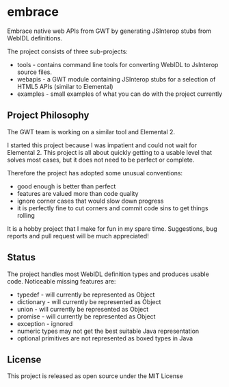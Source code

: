 # embrace
Embrace native web APIs from GWT by generating JSInterop stubs from WebIDL definitions.

The project consists of three sub-projects:

* tools - contains command line tools for converting WebIDL to JsInterop source files.
* webapis - a GWT module containing JSInterop stubs for a selection of HTML5 APIs (similar to Elemental)
* examples - small examples of what you can do with the project currently

## Project Philosophy

The GWT team is working on a similar tool and Elemental 2. 

I started this project because I was impatient and could not wait for Elemental 2.
This project is all about quickly getting to a usable level that solves most cases,
but it does not need to be perfect or complete.

Therefore the project has adopted some unusual conventions:

* good enough is better than perfect
* features are valued more than code quality
* ignore corner cases that would slow down progress
* it is perfectly fine to cut corners and commit code sins to get things rolling

It is a hobby project that I make for fun in my spare time. Suggestions, bug reports and pull request
will be much appreciated!

## Status

The project handles most WebIDL definition types and produces usable code. Noticeable missing features are:

* typedef - will currently be represented as Object
* dictionary - will currently be represented as Object
* union - will currently be represented as Object
* promise - will currently be represented as Object
* exception - ignored
* numeric types may not get the best suitable Java representation
* optional primitives are not represented as boxed types in Java

## License

This project is released as open source under the MIT License
